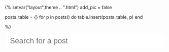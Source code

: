 {%
setvar("layout",theme .. ".html")
add_pic = false

posts_table = {}
for p in posts() do
	table.insert(posts_table, p)
end

%}

<style>
	input[type=text]#search{
		border: none;
		border-radius: 8px;
		outline: none;
		display: block;
		width: 100%;
		padding: 8px 16px;
		font-size: 24px;
		font-family: "Oswald", sans-serif;
		margin-bottom: 16px;
	}
	.posts{
		background-color: transparent;
		box-shadow: none;
	}
</style>
<input id="search" placeholder="Search for a post" type="text"/>
<div id="results"></div>

<script>
	const search = document.getElementById("search");

	addEventListener('load', () => {
		search.focus();
	});

	let posts = [
	{% for i in ipairs(posts_table) do %}
		{
			title: `{{ posts_table[i].title }}`,
			url: `{{ string.gsub(posts_table[i].url,"\\","/") }}`,
			description: `{{ posts_table[i].description }}`
		},
	{% end %}
	];

	search.onkeyup = () => {
		let query = search.value;
		let s = [];
		if(query === ""){
			results.innerHTML = "";
			return;
		}
		for(let i = 0;i < posts.length;i++){
			if(
				posts[i].title.toLowerCase().indexOf(query) !== -1 ||
				posts[i].description.toLowerCase().indexOf(query) !== -1
			){
				s.push(`
					<a href="${posts[i].url}">
					<div class='card'>
						<h3 class='title'>${posts[i].title}</h3>
						<p>
							${posts[i].description}
						</p>
					</div>
					</a>
				`)
			}
		}
		results.innerHTML = s.join("");
	}
</script>
